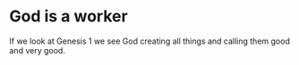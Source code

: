 # God is a worker

If we look at Genesis 1 we see God creating all things and calling them good and very good.
